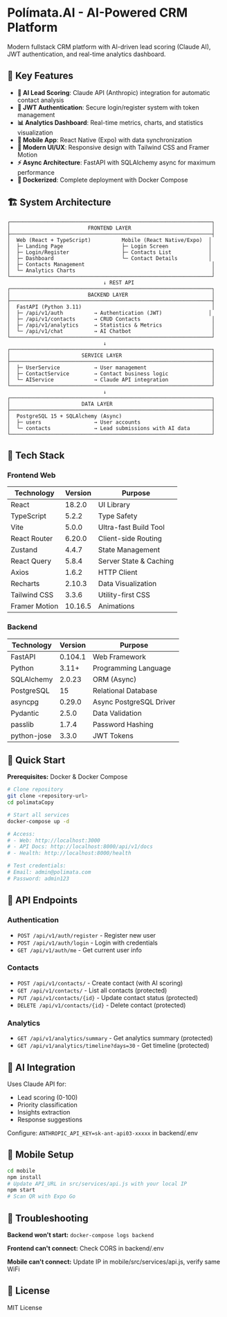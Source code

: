 # Polímata.AI - AI-Powered CRM Platform

Modern fullstack CRM platform with AI-driven lead scoring (Claude AI), JWT authentication, and real-time analytics dashboard.

## 🎯 Key Features

- **🤖 AI Lead Scoring**: Claude API (Anthropic) integration for automatic contact analysis
- **🔐 JWT Authentication**: Secure login/register system with token management
- **📊 Analytics Dashboard**: Real-time metrics, charts, and statistics visualization
- **📱 Mobile App**: React Native (Expo) with data synchronization
- **🎨 Modern UI/UX**: Responsive design with Tailwind CSS and Framer Motion
- **⚡ Async Architecture**: FastAPI with SQLAlchemy async for maximum performance
- **🐳 Dockerized**: Complete deployment with Docker Compose

## 🏗️ System Architecture

```
┌─────────────────────────────────────────────────────────────────┐
│                         FRONTEND LAYER                          │
├─────────────────────────────────────────────────────────────────┤
│  Web (React + TypeScript)          Mobile (React Native/Expo)  │
│  ├─ Landing Page                   ├─ Login Screen             │
│  ├─ Login/Register                 ├─ Contacts List            │
│  ├─ Dashboard                      └─ Contact Details          │
│  ├─ Contacts Management                                         │
│  └─ Analytics Charts                                            │
└─────────────────────────────────────────────────────────────────┘
                               ↓ REST API
┌─────────────────────────────────────────────────────────────────┐
│                         BACKEND LAYER                           │
├─────────────────────────────────────────────────────────────────┤
│  FastAPI (Python 3.11)                                          │
│  ├─ /api/v1/auth          → Authentication (JWT)               │
│  ├─ /api/v1/contacts      → CRUD Contacts                       │
│  ├─ /api/v1/analytics     → Statistics & Metrics                │
│  └─ /api/v1/chat          → AI Chatbot                          │
└─────────────────────────────────────────────────────────────────┘
                               ↓
┌─────────────────────────────────────────────────────────────────┐
│                       SERVICE LAYER                             │
├─────────────────────────────────────────────────────────────────┤
│  ├─ UserService           → User management                     │
│  ├─ ContactService        → Contact business logic              │
│  └─ AIService             → Claude API integration              │
└─────────────────────────────────────────────────────────────────┘
                               ↓
┌─────────────────────────────────────────────────────────────────┐
│                       DATA LAYER                                │
├─────────────────────────────────────────────────────────────────┤
│  PostgreSQL 15 + SQLAlchemy (Async)                             │
│  ├─ users                 → User accounts                       │
│  └─ contacts              → Lead submissions with AI data       │
└─────────────────────────────────────────────────────────────────┘
```


## 🚀 Tech Stack

### Frontend Web

| Technology | Version | Purpose |
|------------|---------|---------|
| React | 18.2.0 | UI Library |
| TypeScript | 5.2.2 | Type Safety |
| Vite | 5.0.0 | Ultra-fast Build Tool |
| React Router | 6.20.0 | Client-side Routing |
| Zustand | 4.4.7 | State Management |
| React Query | 5.8.4 | Server State & Caching |
| Axios | 1.6.2 | HTTP Client |
| Recharts | 2.10.3 | Data Visualization |
| Tailwind CSS | 3.3.6 | Utility-first CSS |
| Framer Motion | 10.16.5 | Animations |

### Backend

| Technology | Version | Purpose |
|------------|---------|---------|
| FastAPI | 0.104.1 | Web Framework |
| Python | 3.11+ | Programming Language |
| SQLAlchemy | 2.0.23 | ORM (Async) |
| PostgreSQL | 15 | Relational Database |
| asyncpg | 0.29.0 | Async PostgreSQL Driver |
| Pydantic | 2.5.0 | Data Validation |
| passlib | 1.7.4 | Password Hashing |
| python-jose | 3.3.0 | JWT Tokens |

## 🔧 Quick Start

**Prerequisites:** Docker & Docker Compose

```bash
# Clone repository
git clone <repository-url>
cd polimataCopy

# Start all services
docker-compose up -d

# Access:
# - Web: http://localhost:3000
# - API Docs: http://localhost:8000/api/v1/docs
# - Health: http://localhost:8000/health

# Test credentials:
# Email: admin@polimata.com
# Password: admin123
```

## 🔐 API Endpoints

### Authentication
- `POST /api/v1/auth/register` - Register new user
- `POST /api/v1/auth/login` - Login with credentials
- `GET /api/v1/auth/me` - Get current user info

### Contacts
- `POST /api/v1/contacts/` - Create contact (with AI scoring)
- `GET /api/v1/contacts/` - List all contacts (protected)
- `PUT /api/v1/contacts/{id}` - Update contact status (protected)
- `DELETE /api/v1/contacts/{id}` - Delete contact (protected)

### Analytics
- `GET /api/v1/analytics/summary` - Get analytics summary (protected)
- `GET /api/v1/analytics/timeline?days=30` - Get timeline (protected)

## 🤖 AI Integration

Uses Claude API for:
- Lead scoring (0-100)
- Priority classification
- Insights extraction
- Response suggestions

Configure: `ANTHROPIC_API_KEY=sk-ant-api03-xxxxx` in backend/.env

## 📱 Mobile Setup

```bash
cd mobile
npm install
# Update API_URL in src/services/api.js with your local IP
npm start
# Scan QR with Expo Go
```

## 🐛 Troubleshooting

**Backend won't start:** `docker-compose logs backend`

**Frontend can't connect:** Check CORS in backend/.env

**Mobile can't connect:** Update IP in mobile/src/services/api.js, verify same WiFi

## 📝 License

MIT License
